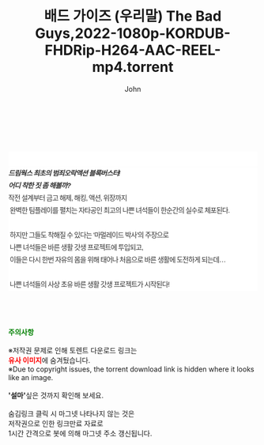 ﻿---
layout: post
title:  "배드 가이즈 (우리말) The Bad Guys,2022-1080p-KORDUB-FHDRip-H264-AAC-REEL-mp4.torrent"
author: John
categories: [ 애니메이션 ]
tags: [  ]
image:  
description: "배드 가이즈 (우리말) The Bad Guys,2022-1080p-KORDUB-FHDRip-H264-AAC-REEL-mp4 torrent 정보 공유"
toc: true
toc_sticky: true
---

<br>
<div class="view-img">
<a class="view_image" href="https://torrentmobile60.com/bbs/view_image.php?fn=%2Fdata%2Ffile%2Fani%2F3735182707_92GkXSUF_0deb4091189e767f6eaf41ca16228d46a2475850.jpg" target="_blank"><img alt="" class="img-tag" content="https://torrentmobile60.com/data/file/ani/3735182707_92GkXSUF_0deb4091189e767f6eaf41ca16228d46a2475850.jpg" itemprop="image" src="https://torrentmobile60.com/data/file/ani/3735182707_92GkXSUF_0deb4091189e767f6eaf41ca16228d46a2475850.jpg"/></a><a class="view_image" href="https://torrentmobile60.com/bbs/view_image.php?fn=%2Fdata%2Ffile%2Fani%2F3735182707_XJ9lAnI1_c51216627c3864517e3d4f9abb4e3cd8d85115e6.jpg" target="_blank"><img alt="" class="img-tag" content="https://torrentmobile60.com/data/file/ani/3735182707_XJ9lAnI1_c51216627c3864517e3d4f9abb4e3cd8d85115e6.jpg" itemprop="image" src="https://torrentmobile60.com/data/file/ani/3735182707_XJ9lAnI1_c51216627c3864517e3d4f9abb4e3cd8d85115e6.jpg"/></a></div><div class="view-content" itemprop="description">
<p><br/></p><div class="title_area" style="margin:0px 0px 9px;padding:0px;list-style:none;font-size:12px;font-family:'나눔고딕', NanumGothic, '돋움', Dotum, Helvetica, 'AppleSDGothicNeo-Medium', AppleGothic, sans-serif;height:30px;float:none;background-color:rgb(255,255,255);"><h4 class="h_story" style="margin:5px 10px 0px 0px;padding:0px;list-style:none;font-size:12px;font-family:'돋움', sans-serif;height:18px;width:49px;background:url(&quot;https://ssl.pstatic.net/static/movie/2020/10/h_tx_sp5.png&quot;) no-repeat 0px -17px;float:left;"><strong class="blind" style="margin:0px;padding:0px;list-style:none;font-size:0px;font-family:inherit;color:inherit;width:1px;height:1px;line-height:0;">줄거리</strong></h4></div><h5 class="h_tx_story" style="margin:-7px 0px 1px;padding:0px;list-style:none;font-size:14px;font-family:'나눔고딕', NanumGothic, Helvetica, sans-serif;color:rgb(51,51,51);background-image:url(&quot;https://ssl.pstatic.net/static/movie/2014/01/blank.gif&quot;);letter-spacing:-1px;line-height:25px;background-color:rgb(255,255,255);">드림웍스 최초의 범죄오락액션 블록버스터!<br style="list-style:none;font-size:12px;font-family:'돋움', sans-serif;color:rgb(0,0,0);"/>어디 착한 짓 좀 해볼까?</h5><p class="con_tx" style="margin-top:-1px;margin-bottom:-6px;list-style:none;font-size:14px;font-family:'나눔고딕', NanumGothic, '돋움', Dotum, Helvetica, 'AppleSDGothicNeo-Medium', AppleGothic, sans-serif;color:rgb(51,51,51);background-image:url(&quot;https://ssl.pstatic.net/static/movie/2014/01/blank.gif&quot;);letter-spacing:-1px;line-height:25px;background-color:rgb(255,255,255);">작전 설계부터 금고 해제, 해킹, 액션, 위장까지<br style="list-style:none;font-size:12px;font-family:'돋움', sans-serif;color:rgb(0,0,0);"/> 완벽한 팀플레이를 펼치는 자타공인 최고의 나쁜 녀석들이 한순간의 실수로 체포된다.<br style="list-style:none;font-size:12px;font-family:'돋움', sans-serif;color:rgb(0,0,0);"/> <br style="list-style:none;font-size:12px;font-family:'돋움', sans-serif;color:rgb(0,0,0);"/> 하지만 그들도 착해질 수 있다는 ‘마멀레이드 박사’의 주장으로<br style="list-style:none;font-size:12px;font-family:'돋움', sans-serif;color:rgb(0,0,0);"/> 나쁜 녀석들은 바른 생활 갓생 프로젝트에 투입되고,<br style="list-style:none;font-size:12px;font-family:'돋움', sans-serif;color:rgb(0,0,0);"/> 이들은 다시 한번 자유의 몸을 위해 태어나 처음으로 바른 생활에 도전하게 되는데…<br style="list-style:none;font-size:12px;font-family:'돋움', sans-serif;color:rgb(0,0,0);"/> <br style="list-style:none;font-size:12px;font-family:'돋움', sans-serif;color:rgb(0,0,0);"/> 나쁜 녀석들의 사상 초유 바른 생활 갓생 프로젝트가 시작된다!</p> </div>
    
<br><br><br>
<p data-ke-size="size16"><b><span style="color: green;">주의사항</span></b><br /><br />※저작권 문제로 인해 토렌트 다운로드 링크는<br /><b><span style="color: red;">유사 이미지</span></b>에 숨겨뒀습니다.<br />※Due to copyright issues, the torrent download link is hidden where it looks like an image.<br /><br /><b>'설마'</b>싶은 것까지 확인해 보세요.<br /><br />숨김링크 클릭 시 마그넷 나타나지 않는 것은<br />저작권으로 인한 링크만료 자료로<br />1시간 간격으로 봇에 의해 마그넷 주소 갱신됩니다.</p>
